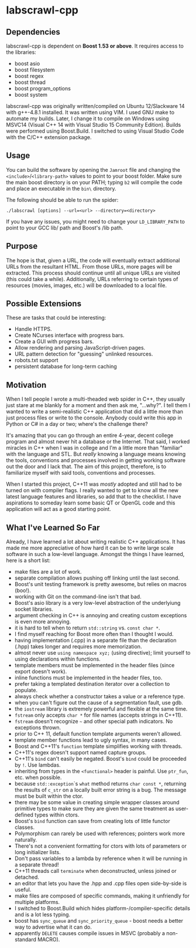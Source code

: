# labscrawl-cpp

## Dependencies
labscrawl-cpp is dependent on **Boost 1.53 or above**. It requires access to the libraries:
* boost asio
* boost filesystem
* boost regex
* boost thread
* boost program_options
* boost system

labscrawl-cpp was originally written/compiled on Ubuntu 12/Slackware 14 with g++-4.8.1 installed. It was written using VIM. I used GNU make to automate my builds. Later, I change it to compile on Windows using MSVC14 (Visual C++ 14 with Visual Studio 15 Community Edition). Builds were performed using Boost.Build. I switched to using Visual Studio Code with the C/C++ extension package.

## Usage
You can build the software by opening the `Jamroot` file and changing the `<include>`/`<library-path>` values to point to your boost folder. Make sure the main boost directory is on your PATH; typing `b2` will compile the code and place an executable in the `bin\` directory.

The following should be able to run the spider:
    
    ./labscrawl [options] --url=<url> --directory=<directory>

If you have any issues, you might need to change your `LD_LIBRARY_PATH` to point to your GCC lib/ path and Boost's /lib path.

## Purpose
The hope is that, given a URL, the code will eventually extract additional URLs from the resultant HTML. From those URLs, more pages will be extracted. This process should continue until all unique URLs are visited (this could take a while). Additionally, URLs referring to certain types of resources (movies, images, etc.) will be downloaded to a local file.

## Possible Extensions
These are tasks that could be interesting:

* Handle HTTPS.
* Create NCurses interface with progress bars.
* Create a GUI with progress bars.
* Allow rendering and parsing JavaScript-driven pages.
* URL pattern detection for "guessing" unlinked resources.
* robots.txt support
* persistent database for long-term caching
 
## Motivation
When I tell people I wrote a multi-theaded web spider in C++, they usually just stare at me blankly for a moment and then ask me, "...why?". I tell them I wanted to write a semi-realistic C++ application that did a little more than just process files or write to the console. Anybody could write this app in Python or C# in a day or two; where's the challenge there?

It's amazing that you can go through an entire 4-year, decent college program and almost never hit a database or the Internet. That said, I worked miracles in C++ when I was in college and I'm a little more than "familiar" with the language and STL. But *really* knowing a language means knowing the tools, conventions and processes involved in getting working software out the door and I lack that. The aim of this project, therefore, is to familiarize myself with said tools, conventions and processes.

When I started this project, C++11 was *mostly* adopted and still had to be turned on with compiler flags. I really wanted to get to know all the new latest language features and libraries, so add that to the checklist. I have aspirations to someday learn some basic QT or OpenGL code and this application will act as a good starting point.

## What I've Learned So Far
Already, I have learned a lot about writing realistic C++ applications. It has made me more appreciative of how hard it can be to write large scale software in such a low-level language. Amongst the things I have learned, here is a short list:

* make files are a lot of work.
* separate compilation allows pushing off linking until the last second.
* Boost's unit testing framework is pretty awesome, but relies on macros (boo!).
* working with Git on the command-line isn't that bad.
* Boost's asio library is a very low-level abstraction of the underlyiung socket libraries.
* argument checking in C++ is annoying and creating custom exceptions is even more annoying.
* it is hard to tell when to return `std::string` vs. `const char *`.
* I find myself reaching for Boost more often than I thought I would.
* having implementation (.cpp) in a separate file than the declaration (.hpp) takes longer and requires more memorization.
* almost never use `using namespace xyz;` (using directive); limit yourself to using declarations within functions.
* template members must be implemented in the header files (since export doesn't work).
* inline functions must be implemented in the header files, too.
* prefer taking a templated destination iterator over a collection to populate.
* always check whether a constructor takes a value or a reference type.
* when you can't figure out the cause of a segmentation fault, use gdb.
* the `iostream` library is extremely powerful and flexible at the same time.
* `fstream` only accepts `char *` for file names (accepts strings in C++11).
* `fstream` doesn't recognize `~` and other special path indicators. No exceptions thrown.
* prior to C++ 11, default function template arguments weren't allowed.
* template member functions lead to ugly syntax, in many cases.
* Boost and C++11's `function` template simplifies working with threads.
* C++11's regex doesn't support named capture groups.
* C++11's `bind` can't easily be negated. Boost's `bind` could be proceeded by `!`. Use lambdas.
* inheriting from types in the `<functional>` header is painful. Use `ptr_fun`, etc. when possible.
* because `std::exception`\`s `what` method returns `char const *`, returning the results of `c_str` on a locally built error string is a bug. The message must be built within the ctor.
* there may be some value in creating simple wrapper classes around primitive types to make sure they are given the same treatment as user-defined types within ctors.
* Boost's `bind` function can save from creating lots of little functor classes.
* Polymorphism can rarely be used with references; pointers work more naturally.
* There's not a convenient formatting for ctors with lots of parameters or long initializer lists.
* Don't pass variables to a lambda by reference when it will be running in a separate thread!
* C++11 threads call `terminate` when deconstructed, unless joined or detached.
* an editor that lets you have the .hpp and .cpp files open side-by-side is useful.
* make files are composed of specific commands, making it unfriendly for multiple platforms.
* I switched to Boost.Build which hides platform-/compiler-specific details and is a lot less typing.
* boost has `sync_queue` and `sync_priority_queue` - boost needs a better way to advertise what it can do.
* apparently `DELETE` causes compile issues in MSVC (probably a non-standard MACRO).
